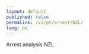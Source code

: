 ```yaml
---
layout: default
published: false
permalink: /v3/pt/arrest/NZL/
lang: pt
---
```


Arrest analysis NZL
